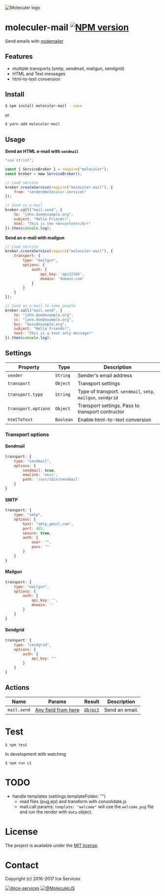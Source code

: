 ![Moleculer logo](http://moleculer.services/images/banner.png)

# moleculer-mail [![NPM version](https://img.shields.io/npm/v/moleculer-mail.svg)](https://www.npmjs.com/package/moleculer-mail)

Send emails with [nodemailer](https://nodemailer.com/about/)

## Features
- multiple transports (smtp, sendmail, mailgun, sendgrid)
- HTML and Text messages
- html-to-text conversion

## Install

```bash
$ npm install moleculer-mail --save
```
or
```bash
$ yarn add moleculer-mail
```

## Usage

**Send an HTML e-mail with `sendmail`**
```js
"use strict";

const { ServiceBroker } = require("moleculer");
const broker = new ServiceBroker();

// Load service
broker.createService(require("moleculer-mail"), {
    from: "sender@moleculer.services"
});

// Send an e-mail
broker.call("mail.send", { 
    to: "john.doe@example.org", 
    subject: "Hello Friends!", 
    html: "This is the <b>content</b>!"
}).then(console.log);
```

**Send an e-mail with mailgun**
```js
// Load service
broker.createService(require("moleculer-mail"), {
    transport: {
        type: "mailgun",
        options: {
            auth: {
                api_key: 'api12345',
                domain: 'domain.com'
            }
        }
    }
});

// Send an e-mail to some people
broker.call("mail.send", { 
    to: "john.doe@example.org", 
    cc: "jane.doe@example.org",
    bcc: "boss@example.org",
    subject: "Hello Friends!", 
    text: "This is a text only message!"
}).then(console.log);
```

## Settings
| Property | Type | Description |
| -------- | -----| ----------- |
| `sender` | `String` | Sender's email address |
| `transport` | `Object` | Transport settings |
| `transport.type` | `String` | Type of transport. `sendmail`, `smtp`, `mailgun`, `sendgrid` |
| `transport.options` | `Object` | Transport settings. Pass to transport contructor |
| `htmlToText` | `Boolean` | Enable html-to-text conversion |

### Transport options

#### Sendmail
```js
transport: {
    type: "sendmail",
    options: {
        sendmail: true,
        newline: 'unix',
        path: '/usr/sbin/sendmail'
    }
}
```

#### SMTP
```js
transport: {
    type: "smtp",
    options: {
        host: "smtp.gmail.com",
        port: 465,
        secure: true,
        auth: {
            user: "",
            pass: ""
        }
    }
}
```

#### Mailgun
```js
transport: {
    type: "mailgun",
    options: {
        auth: {
            api_key: '',
            domain: ''
        }
    }
}
```

#### Sendgrid
```js
transport: {
    type: "sendgrid",
    options: {
        auth: {
            api_key: ""
        }
    }
}
```


## Actions
| Name | Params | Result | Description |
| ---- | ------ | ------ | ----------- |
| `mail.send` | [Any field from here](https://nodemailer.com/message/) | [`Object`](https://nodemailer.com/usage/#sending-mail) | Send an email. |

# Test
```
$ npm test
```

In development with watching

```
$ npm run ci
```

# TODO
- handle templates (settings.templateFolder: "") 
    - read files (pug,ejs) and transform with consolidate.js
    - mail.call params: `template: "welcome"` will use the `welcome.pug` file and run the render with `data` object.

# License
The project is available under the [MIT license](https://tldrlegal.com/license/mit-license).

# Contact
Copyright (c) 2016-2017 Ice Services

[![@ice-services](https://img.shields.io/badge/github-ice--services-green.svg)](https://github.com/ice-services) [![@MoleculerJS](https://img.shields.io/badge/twitter-MoleculerJS-blue.svg)](https://twitter.com/MoleculerJS)
